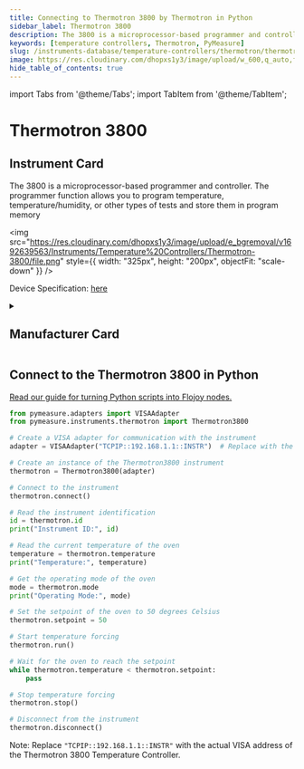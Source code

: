 ```yaml
---
title: Connecting to Thermotron 3800 by Thermotron in Python
sidebar_label: Thermotron 3800
description: The 3800 is a microprocessor-based programmer and controller. The programmer function allows you to program temperature, temperature/humidity, or other types of tests and store them in program memory
keywords: [temperature controllers, Thermotron, PyMeasure]
slug: /instruments-database/temperature-controllers/thermotron/thermotron-3800
image: https://res.cloudinary.com/dhopxs1y3/image/upload/w_600,q_auto,f_auto/e_bgremoval/v1692639563/Instruments/Temperature%20Controllers/Thermotron-3800/file.jpg
hide_table_of_contents: true
---
```


import Tabs from '@theme/Tabs';
import TabItem from '@theme/TabItem';

# Thermotron 3800

## Instrument Card

<div className="flex">

<div>

The 3800 is a microprocessor-based programmer and controller. The programmer function allows you to program temperature, temperature/humidity, or other types of tests and store them in program memory

</div>

<img src="https://res.cloudinary.com/dhopxs1y3/image/upload/e_bgremoval/v1692639563/Instruments/Temperature%20Controllers/Thermotron-3800/file.png" style={{ width: "325px", height: "200px", objectFit: "scale-down" }} />

</div>

<div className="flex text-center">

<p>Device Specification: <a target="\_blank" href="https://thermotron.com/pdf/_service/software-updates/3800-manual.pdf">here</a></p>

</div>

<details style={{ marginTop: "15px"}}>
<summary><h2>Manufacturer Card</h2></summary>

<img src="https://res.cloudinary.com/dhopxs1y3/image/upload/v1692806140/Instruments/Vendor%20Logos/Thermotron.png" style={{ width: "100%", height: "170px",objectFit: "scale-down" }} />

**Thermotron** is a worldwide temperature chamber, humidity chamber, and vibration testing equipment manufacturer. View our testing equipment today!.

<ul>
  <li>Headquarters: USA</li>
  <li>Yearly Revenue (millions, USD): 89.0</li>
  <li>Vendor Website: <a href="https://thermotron.com/">here</a></li>
</ul>
</details>

## Connect to the Thermotron 3800 in Python

[Read our guide for turning Python scripts into Flojoy nodes.](https://docs.flojoy.ai/custom-nodes/creating-custom-node/)
<Tabs>
<TabItem value="PyMeasure" label="PyMeasure">


```python
from pymeasure.adapters import VISAAdapter
from pymeasure.instruments.thermotron import Thermotron3800

# Create a VISA adapter for communication with the instrument
adapter = VISAAdapter("TCPIP::192.168.1.1::INSTR")  # Replace with the actual IP address of the instrument

# Create an instance of the Thermotron3800 instrument
thermotron = Thermotron3800(adapter)

# Connect to the instrument
thermotron.connect()

# Read the instrument identification
id = thermotron.id
print("Instrument ID:", id)

# Read the current temperature of the oven
temperature = thermotron.temperature
print("Temperature:", temperature)

# Get the operating mode of the oven
mode = thermotron.mode
print("Operating Mode:", mode)

# Set the setpoint of the oven to 50 degrees Celsius
thermotron.setpoint = 50

# Start temperature forcing
thermotron.run()

# Wait for the oven to reach the setpoint
while thermotron.temperature < thermotron.setpoint:
    pass

# Stop temperature forcing
thermotron.stop()

# Disconnect from the instrument
thermotron.disconnect()
```

Note: Replace `"TCPIP::192.168.1.1::INSTR"` with the actual VISA address of the Thermotron 3800 Temperature Controller.

</TabItem>
</Tabs>